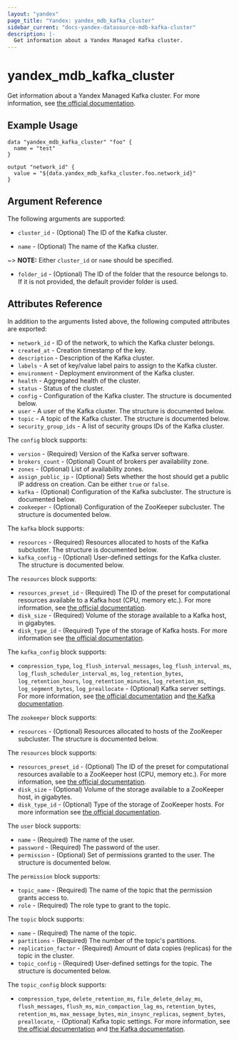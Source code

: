 ```yaml
---
layout: "yandex"
page_title: "Yandex: yandex_mdb_kafka_cluster"
sidebar_current: "docs-yandex-datasource-mdb-kafka-cluster"
description: |-
  Get information about a Yandex Managed Kafka cluster.
---
```


# yandex\_mdb\_kafka\_cluster

Get information about a Yandex Managed Kafka cluster. For more information, see
[the official documentation](https://cloud.yandex.com/docs/managed-kafka/concepts).

## Example Usage

```hcl
data "yandex_mdb_kafka_cluster" "foo" {
  name = "test"
}

output "network_id" {
  value = "${data.yandex_mdb_kafka_cluster.foo.network_id}"
}
```

## Argument Reference

The following arguments are supported:

* `cluster_id` - (Optional) The ID of the Kafka cluster.

* `name` - (Optional) The name of the Kafka cluster.

~> **NOTE:** Either `cluster_id` or `name` should be specified.

* `folder_id` - (Optional) The ID of the folder that the resource belongs to. If it is not provided, the default provider folder is used.

## Attributes Reference

In addition to the arguments listed above, the following computed attributes are
exported:

* `network_id` - ID of the network, to which the Kafka cluster belongs.
* `created_at` - Creation timestamp of the key.
* `description` - Description of the Kafka cluster.
* `labels` - A set of key/value label pairs to assign to the Kafka cluster.
* `environment` - Deployment environment of the Kafka cluster.
* `health` - Aggregated health of the cluster.
* `status` - Status of the cluster.
* `config` - Configuration of the Kafka cluster. The structure is documented below.
* `user` - A user of the Kafka cluster. The structure is documented below.
* `topic` - A topic of the Kafka cluster. The structure is documented below.
* `security_group_ids` - A list of security groups IDs of the Kafka cluster.

The `config` block supports:

* `version` - (Required) Version of the Kafka server software.
* `brokers_count` - (Optional) Count of brokers per availability zone.
* `zones` - (Optional) List of availability zones.
* `assign_public_ip` - (Optional) Sets whether the host should get a public IP address on creation. Can be either `true` or `false`.
* `kafka` - (Optional) Configuration of the Kafka subcluster. The structure is documented below.
* `zookeeper` - (Optional) Configuration of the ZooKeeper subcluster. The structure is documented below.

The `kafka` block supports:

* `resources` - (Required) Resources allocated to hosts of the Kafka subcluster. The structure is documented below.
* `kafka_config` - (Optional) User-defined settings for the Kafka cluster. The structure is documented below.

The `resources` block supports:

* `resources_preset_id` - (Required) The ID of the preset for computational resources available to a Kafka host (CPU, memory etc.). 
  For more information, see [the official documentation](https://cloud.yandex.com/docs/managed-kafka/concepts).
* `disk_size` - (Required) Volume of the storage available to a Kafka host, in gigabytes.
* `disk_type_id` - (Required) Type of the storage of Kafka hosts.
  For more information see [the official documentation](https://cloud.yandex.com/docs/managed-kafka/concepts/storage).

The `kafka_config` block supports:

* `compression_type`, `log_flush_interval_messages`, `log_flush_interval_ms`, `log_flush_scheduler_interval_ms`, `log_retention_bytes`, `log_retention_hours`,
`log_retention_minutes`, `log_retention_ms`, `log_segment_bytes`, `log_preallocate` - (Optional) Kafka server settings. For more information, see
[the official documentation](https://cloud.yandex.ru/docs/managed-kafka/operations/cluster-update)
and [the Kafka documentation](https://kafka.apache.org/documentation/#configuration).

The `zookeeper` block supports:

* `resources` - (Optional) Resources allocated to hosts of the ZooKeeper subcluster. The structure is documented below.

The `resources` block supports:

* `resources_preset_id` - (Optional) The ID of the preset for computational resources available to a ZooKeeper host (CPU, memory etc.). 
  For more information, see [the official documentation](https://cloud.yandex.com/docs/managed-kafka/concepts).
* `disk_size` - (Optional) Volume of the storage available to a ZooKeeper host, in gigabytes.
* `disk_type_id` - (Optional) Type of the storage of ZooKeeper hosts.
  For more information see [the official documentation](https://cloud.yandex.com/docs/managed-kafka/concepts/storage).

The `user` block supports:

* `name` - (Required) The name of the user.
* `password` - (Required) The password of the user.
* `permission` - (Optional) Set of permissions granted to the user. The structure is documented below.

The `permission` block supports:

* `topic_name` - (Required) The name of the topic that the permission grants access to.
* `role` - (Required) The role type to grant to the topic.

The `topic` block supports:

* `name` - (Required) The name of the topic.
* `partitions` - (Required) The number of the topic's partitions.
* `replication_factor` - (Required) Amount of data copies (replicas) for the topic in the cluster.
* `topic_config` - (Required) User-defined settings for the topic. The structure is documented below.

The `topic_config` block supports:

* `compression_type`, `delete_retention_ms`, `file_delete_delay_ms`, `flush_messages`, `flush_ms`, `min_compaction_lag_ms`,
`retention_bytes`, `retention_ms`, `max_message_bytes`, `min_insync_replicas`, `segment_bytes`, `preallocate`, - (Optional) Kafka topic settings. For more information, see
[the official documentation](https://cloud.yandex.ru/docs/managed-kafka/operations/cluster-topics#update-topic)
and [the Kafka documentation](https://kafka.apache.org/documentation/#configuration).
